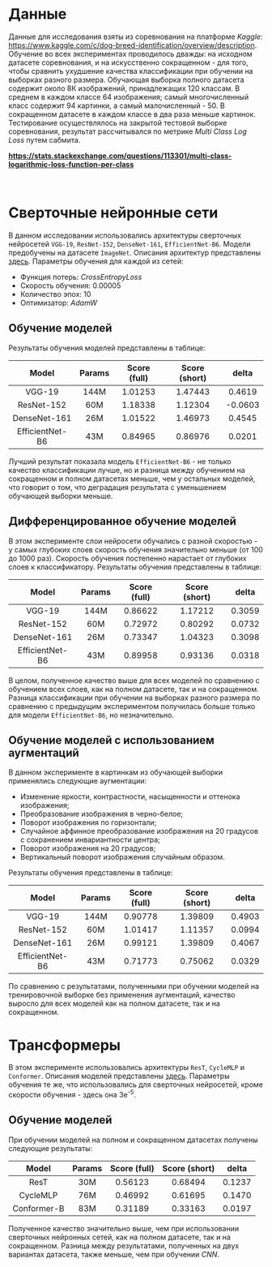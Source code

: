# Данные

Данные для исследования взяты из соревнования на платформе _Kaggle_: https://www.kaggle.com/c/dog-breed-identification/overview/description. Обучение во всех экспериментах проводилось дважды: на исходном датасете соревнования, и на искусственно сокращенном - для того, чтобы сравнить ухудшение качества классификации при обучении на выборках разного размера. Обучающая выборка полного датасета содержит около 8К изображений, принадлежащих 120 классам. В среднем в каждом классе 64 изображения; самый многочисленный класс содержит 94 картинки, а самый малочисленный - 50.
В сокращенном датасете в каждом классе в два раза меньше картинок. Тестирование осуществлялось на закрытой тестовой выборке соревнования, результат рассчитывался по метрике _Multi Class Log Loss_ путем сабмита. 

**https://stats.stackexchange.com/questions/113301/multi-class-logarithmic-loss-function-per-class**
<div align="center">
  <img src="" />
</div></br>

# Сверточные нейронные сети

В данном исследовании использовались архитектуры сверточных нейросетей `VGG-19`, `ResNet-152`, `DenseNet-161`, `EfficientNet-B6`. Модели предобучены на датасете `ImageNet`. Описания архитектур представлены [здесь](https://github.com/kontik-pk/diplom/tree/main/nets/convolutional). Параметры обучения для каждой из сетей:

- Функция потерь: _CrossEntropyLoss_
- Скорость обучения: 0.00005
- Количество эпох: 10
- Оптимизатор: _AdamW_


## Обучение моделей

Результаты обучения моделей представлены в таблице:

| Model           | Params   |   Score (full)  | Score (short) | delta   |
| :-------------: |:--------:| :-------------: |:-------------:|:-------:|
| VGG-19          |   144M   |     1.01253     |    1.47443    | 0.4619  |
| ResNet-152      |    60M   |     1.18338     |    1.12304    | -0.0603 |
| DenseNet-161    |    26M   |     1.01522     |    1.46973    | 0.4545  |
| EfficientNet-B6 |    43M   |     0.84965     |    0.86976    | 0.0201  |

Лучший результат показала модель `EfficientNet-B6` - не только качество классификации лучше, но и разница между обучением на сокращенном и полном датасетах меньше, чем у остальных 
моделей, что говорит о том, что деградация результата с уменьшением обучающей выборки меньше.

## Дифференцированное обучение моделей

В этом эксперименте слои нейросети обучались с разной скоростью - у самых глубоких слоев скорость обучения значительно меньше (от 100 до 1000 раз). Скорость обучения постепенно нарастает от глубоких слоев к классификатору. Результаты обучения представлены в таблице:

| Model           | Params   |   Score (full)  | Score (short) | delta   |
| :-------------: |:--------:| :-------------: |:-------------:|:-------:|
| VGG-19          |   144M   |     0.86622     |    1.17212    | 0.3059  |
| ResNet-152      |    60M   |     0.72972     |    0.80292    | 0.0732  |
| DenseNet-161    |    26M   |     0.73347     |    1.04323    | 0.3098  |
| EfficientNet-B6 |    43M   |     0.89958     |    0.93136    | 0.0318  |

В целом, полученное качество выше для всех моделей по сравнению с обучением всех слоев, как на полном датасете, так и на сокращенном. Разница классификации при обучении на выборках разного размера по сравнению с предыдущим
экспериментом получилась больше только для модели `EfficientNet-B6`, но незначительно.


## Обучение моделей с использованием аугментаций

В данном эксперименте в картинкам из обучающей выборки применялись следующие аугментации:
- Изменение яркости, контрастности, насыщенности и оттенока изображения;
- Преобразование изображения в черно-белое;
- Поворот изображения по горизонтали;
- Случайное аффинное преобразование изображения на 20 градусов с сохранением инвариантности центра;
- Поворот изображения на 20 градусов;
- Вертикальный поворот изображения случайным образом.

Результаты обучения представлены в таблице:

| Model           | Params   |   Score (full)  | Score (short) | delta   |
| :-------------: |:--------:| :-------------: |:-------------:|:-------:|
| VGG-19          |   144M   |    0.90778      |   1.39809     | 0.4903  |
| ResNet-152      |    60M   |    1.01417      |   1.11357     | 0.0994  |
| DenseNet-161    |    26M   |    0.99121      |   1.39809     | 0.4067  |
| EfficientNet-B6 |    43M   |    0.71773      |   0.75062     | 0.0329  |

По сравнению с результатами, полученными при обучении моделей на тренировочной выборке без применения аугментаций, качество выросло для всех моделей как на полном датасете, так и на сокращенном.

# Трансформеры

В этом эксперименте использовались архитектуры `ResT`, `CycleMLP` и `Conformer`. Описания моделей представлены [здесь](https://github.com/kontik-pk/diplom/tree/main/nets/transformers). Параметры обучения те же, что использовались для сверточных нейросетей, кроме скорости обучения - здесь она 3e<sup>-5</sup>.

## Обучение моделей

При обучении моделей на полном и сокращенном датасетах получены следующие результаты:

| Model           | Params   |   Score (full)  | Score (short) | delta   |
| :-------------: |:--------:| :-------------: |:-------------:|:-------:|
| ResT            | 30M      |   0.56123       |   0.68494     | 0.1237  |
| CycleMLP        | 76M      |   0.46992       |   0.61695     | 0.1470  |
| Conformer-B     | 83M      |   0.31189       |   0.33163     | 0.0197  |


Полученное качество значительно выше, чем при использовании сверточных нейронных сетей, как на полном датасете, так и на сокращенном. Разница между результатами, полученных на двух вариантах датасета, также меньше, чем при обучении _CNN_.
